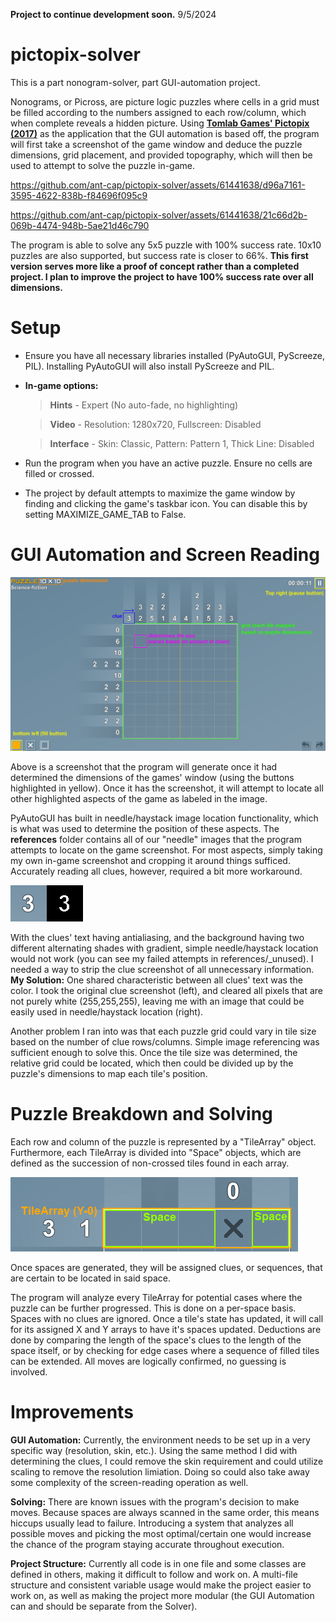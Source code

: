 **Project to continue development soon.** 9/5/2024

# pictopix-solver
This is a part nonogram-solver, part GUI-automation project.

Nonograms, or Picross, are picture logic puzzles where cells in a grid must be filled according to the numbers assigned to each row/column, which when complete reveals a hidden picture. Using **[Tomlab Games' Pictopix (2017)](https://store.steampowered.com/app/568320/Pictopix/)** as the application that the GUI automation is based off, the program will first take a screenshot of the game window and deduce the puzzle dimensions, grid placement, and provided topography, which will then be used to attempt to solve the puzzle in-game.

https://github.com/ant-cap/pictopix-solver/assets/61441638/d96a7161-3595-4622-838b-f84696f095c9

https://github.com/ant-cap/pictopix-solver/assets/61441638/21c66d2b-069b-4474-948b-5ae21d46c790

The program is able to solve any 5x5 puzzle with 100% success rate. 10x10 puzzles are also supported, but success rate is closer to 66%. **This first version serves more like a proof of concept rather than a completed project. I plan to improve the project to have 100% success rate over all dimensions.**

# Setup
- Ensure you have all necessary libraries installed (PyAutoGUI, PyScreeze, PIL). Installing PyAutoGUI will also install PyScreeze and PIL.
- **In-game options:**
    >**Hints** - Expert (No auto-fade, no highlighting)

    >**Video** - Resolution: 1280x720, Fullscreen: Disabled
    
    >**Interface** - Skin: Classic, Pattern: Pattern 1, Thick Line: Disabled

- Run the program when you have an active puzzle. Ensure no cells are filled or crossed.
- The project by default attempts to maximize the game window by finding and clicking the game's taskbar icon. You can disable this by setting MAXIMIZE_GAME_TAB to False.

# GUI Automation and Screen Reading

![Game screenshot with highlighting around important aspects](references/readme/gui.png)

Above is a screenshot that the program will generate once it had determined the dimensions of the games' window (using the buttons highlighted in yellow). Once it has the screenshot, it will attempt to locate all other highlighted aspects of the game as labeled in the image.

PyAutoGUI has built in needle/haystack image location functionality, which is what was used to determine the position of these aspects. The **references** folder contains all of our "needle" images that the program attempts to locate on the game screenshot. For most aspects, simply taking my own in-game screenshot and cropping it around things sufficed. Accurately reading all clues, however, required a bit more workaround.

![How a clue is processed for reading](references/readme/clue_processing.png)

With the clues' text having antialiasing, and the background having two different alternating shades with gradient, simple needle/haystack location would not work (you can see my failed attempts in references/_unused). I needed a way to strip the clue screenshot of all unnecessary information. **My Solution:** One shared characteristic between all clues' text was the color. I took the original clue screenshot (left), and cleared all pixels that are not purely white (255,255,255), leaving me with an image that could be easily used in needle/haystack location (right).

Another problem I ran into was that each puzzle grid could vary in tile size based on the number of clue rows/columns. Simple image referencing was sufficient enough to solve this. Once the tile size was determined, the relative grid could be located, which then could be divided up by the puzzle's dimensions to map each tile's position. 

# Puzzle Breakdown and Solving 

Each row and column of the puzzle is represented by a "TileArray" object. Furthermore, each TileArray is divided into "Space" objects, which are defined as the succession of non-crossed tiles found in each array.

![TileArrays and Spaces on the grid](references/readme/tilearray-spaces.png)

Once spaces are generated, they will be assigned clues, or sequences, that are certain to be located in said space.

The program will analyze every TileArray for potential cases where the puzzle can be further progressed. This is done on a per-space basis. Spaces with no clues are ignored. Once a tile's state has updated, it will call for its assigned X and Y arrays to have it's spaces updated. Deductions are done by comparing the length of the space's clues to the length of the space itself, or by checking for edge cases where a sequence of filled tiles can be extended. All moves are logically confirmed, no guessing is involved.

# Improvements

**GUI Automation:** Currently, the environment needs to be set up in a very specific way (resolution, skin, etc.). Using the same method I did with determining the clues, I could remove the skin requirement and could utilize scaling to remove the resolution limiation. Doing so could also take away some complexity of the screen-reading operation as well.

**Solving:** There are known issues with the program's decision to make moves. Because spaces are always scanned in the same order, this means hiccups usually lead to failure. Introducing a system that analyzes all possible moves and picking the most optimal/certain one would increase the chance of the program staying accurate throughout execution.

**Project Structure:** Currently all code is in one file and some classes are defined in others, making it difficult to follow and work on. A multi-file structure and consistent variable usage would make the project easier to work on, as well as making the project more modular (the GUI Automation can and should be separate from the Solver).
